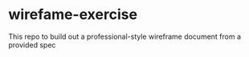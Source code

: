 # wirefame-exercise
This repo to build out a professional-style wireframe document from a provided spec
